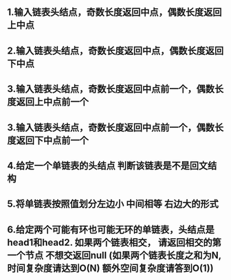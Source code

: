 ## 1.输入链表头结点，奇数长度返回中点，偶数长度返回上中点

## 2.输入链表头结点，奇数长度返回中点，偶数长度返回下中点

## 3.输入链表头结点，奇数长度返回中点前一个，偶数长度返回上中点前一个

## 3.输入链表头结点，奇数长度返回中点前一个，偶数长度返回下中点前一个

## 4.给定一个单链表的头结点 判断该链表是不是回文结构

## 5.将单链表按照值划分左边小 中间相等 右边大的形式

## 6.给定两个可能有环也可能无环的单链表，头结点是head1和head2.  如果两个链表相交， 请返回相交的第一个节点 不想交返回null (如果两个链表长度之和为N,时间复杂度请达到O(N) 额外空间复杂度请答到O(1))

